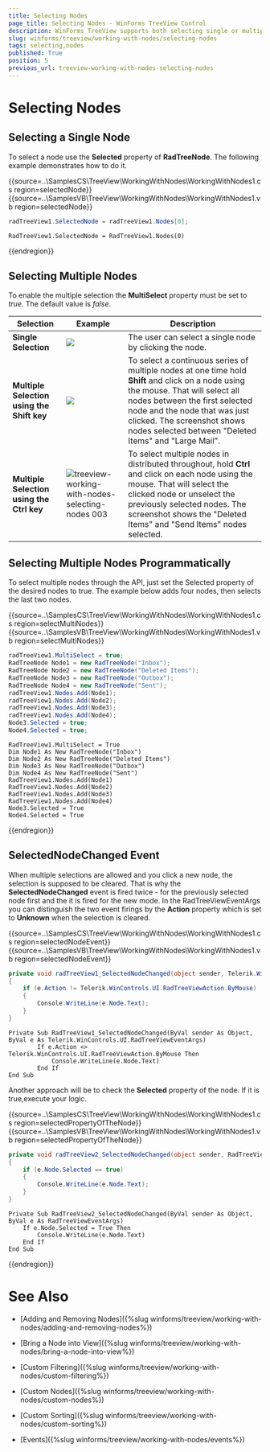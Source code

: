 ```yaml
---
title: Selecting Nodes
page_title: Selecting Nodes - WinForms TreeView Control
description: WinForms TreeView supports both selecting single or multiple nodes. This article shows how you can select nodes in the code. 
slug: winforms/treeview/working-with-nodes/selecting-nodes
tags: selecting,nodes
published: True
position: 5
previous_url: treeview-working-with-nodes-selecting-nodes
---
```


# Selecting Nodes

## Selecting a Single Node

To select a node use the __Selected__ property of __RadTreeNode__. The following example demonstrates how to do it.

{{source=..\SamplesCS\TreeView\WorkingWithNodes\WorkingWithNodes1.cs region=selectedNode}} 
{{source=..\SamplesVB\TreeView\WorkingWithNodes\WorkingWithNodes1.vb region=selectedNode}} 

````C#
radTreeView1.SelectedNode = radTreeView1.Nodes[0];

````
````VB.NET
RadTreeView1.SelectedNode = RadTreeView1.Nodes(0)

````

{{endregion}} 

## Selecting Multiple Nodes

To enable the multiple selection the __MultiSelect__ property must be set to *true*. The default value is *false*.


| __Selection__ | __Example__ | __Description__ |
|---------------|-------------|-----------------|
| __Single Selection__ |![](images/treeview-working-with-nodes-selecting-nodes001.png)|The user can select a single node by clicking the node.|
| __Multiple Selection using the Shift key__ |![](images/treeview-working-with-nodes-selecting-nodes002.png)|To select a continuous series of multiple nodes at one time hold __Shift__ and click on a node using the mouse. That will select all nodes between the first selected node and the node that was just clicked. The screenshot shows nodes selected between "Deleted Items" and "Large Mail".|
| __Multiple Selection using the Ctrl key__ |![treeview-working-with-nodes-selecting-nodes 003](images/treeview-working-with-nodes-selecting-nodes003.png)|To select multiple nodes in distributed throughout, hold __Ctrl__ and click on each node using the mouse. That will select the clicked node or unselect the previously selected nodes. The screenshot shows the "Deleted Items" and "Send Items" nodes selected.|

## Selecting Multiple Nodes Programmatically

To select multiple nodes through the API, just set the Selected property of the desired nodes to true. The example below adds four nodes, then selects the last two nodes.

{{source=..\SamplesCS\TreeView\WorkingWithNodes\WorkingWithNodes1.cs region=selectMultiNodes}} 
{{source=..\SamplesVB\TreeView\WorkingWithNodes\WorkingWithNodes1.vb region=selectMultiNodes}} 

````C#
radTreeView1.MultiSelect = true;
RadTreeNode Node1 = new RadTreeNode("Inbox");
RadTreeNode Node2 = new RadTreeNode("Deleted Items");
RadTreeNode Node3 = new RadTreeNode("Outbox");
RadTreeNode Node4 = new RadTreeNode("Sent");
radTreeView1.Nodes.Add(Node1);
radTreeView1.Nodes.Add(Node2);
radTreeView1.Nodes.Add(Node3);
radTreeView1.Nodes.Add(Node4);
Node3.Selected = true;
Node4.Selected = true;

````
````VB.NET
RadTreeView1.MultiSelect = True
Dim Node1 As New RadTreeNode("Inbox")
Dim Node2 As New RadTreeNode("Deleted Items")
Dim Node3 As New RadTreeNode("Outbox")
Dim Node4 As New RadTreeNode("Sent")
RadTreeView1.Nodes.Add(Node1)
RadTreeView1.Nodes.Add(Node2)
RadTreeView1.Nodes.Add(Node3)
RadTreeView1.Nodes.Add(Node4)
Node3.Selected = True
Node4.Selected = True

````

{{endregion}}

## SelectedNodeChanged Event

When multiple selections are allowed and you click a new node, the selection is supposed to be cleared. That is why the __SelectedNodeChanged__ event is fired twice - for the previously selected node first and the it is fired for the new mode.
In the RadTreeViewEventArgs you can distinguish the two event firings by the __Action__ property which is set to __Unknown__ when the selection is cleared.

{{source=..\SamplesCS\TreeView\WorkingWithNodes\WorkingWithNodes1.cs region=selectedNodeEvent}} 
{{source=..\SamplesVB\TreeView\WorkingWithNodes\WorkingWithNodes1.vb region=selectedNodeEvent}}

````C#
private void radTreeView1_SelectedNodeChanged(object sender, Telerik.WinControls.UI.RadTreeViewEventArgs e)
{
    if (e.Action != Telerik.WinControls.UI.RadTreeViewAction.ByMouse)
    {
        Console.WriteLine(e.Node.Text);
    }
}

````
````VB.NET
Private Sub RadTreeView1_SelectedNodeChanged(ByVal sender As Object, ByVal e As Telerik.WinControls.UI.RadTreeViewEventArgs)
        If e.Action <> Telerik.WinControls.UI.RadTreeViewAction.ByMouse Then
            Console.WriteLine(e.Node.Text)
        End If
End Sub

````

Another approach will be to check the __Selected__ property of the node. If it is true,execute your logic.

{{source=..\SamplesCS\TreeView\WorkingWithNodes\WorkingWithNodes1.cs region=selectedPropertyOfTheNode}} 
{{source=..\SamplesVB\TreeView\WorkingWithNodes\WorkingWithNodes1.vb region=selectedPropertyOfTheNode}}

````C#
private void radTreeView2_SelectedNodeChanged(object sender, RadTreeViewEventArgs e)
{
    if (e.Node.Selected == true)
    {
        Console.WriteLine(e.Node.Text);
    }
}

````
````VB.NET
Private Sub RadTreeView2_SelectedNodeChanged(ByVal sender As Object, ByVal e As RadTreeViewEventArgs)
    If e.Node.Selected = True Then
        Console.WriteLine(e.Node.Text)
    End If
End Sub

````

{{endregion}}

# See Also
* [Adding and Removing Nodes]({%slug winforms/treeview/working-with-nodes/adding-and-removing-nodes%})

* [Bring a Node into View]({%slug winforms/treeview/working-with-nodes/bring-a-node-into-view%})

* [Custom Filtering]({%slug winforms/treeview/working-with-nodes/custom-filtering%})

* [Custom Nodes]({%slug winforms/treeview/working-with-nodes/custom-nodes%})

* [Custom Sorting]({%slug winforms/treeview/working-with-nodes/custom-sorting%})

* [Events]({%slug winforms/treeview/working-with-nodes/events%})

